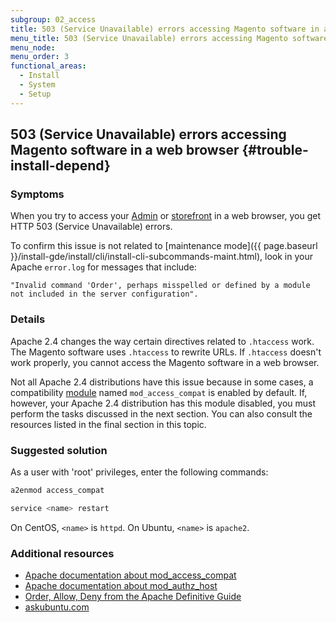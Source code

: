 ```yaml
---
subgroup: 02_access
title: 503 (Service Unavailable) errors accessing Magento software in a web browser
menu_title: 503 (Service Unavailable) errors accessing Magento software in a web browser
menu_node:
menu_order: 3
functional_areas:
  - Install
  - System
  - Setup
---
```


## 503 (Service Unavailable) errors accessing Magento software in a web browser {#trouble-install-depend}

### Symptoms

When you try to access your [Admin](https://glossary.magento.com/magento-admin) or [storefront](https://glossary.magento.com/storefront) in a web browser, you get HTTP 503 (Service Unavailable) errors.

To confirm this issue is not related to [maintenance mode]({{ page.baseurl }}/install-gde/install/cli/install-cli-subcommands-maint.html), look in your Apache `error.log` for messages that include:

```text
"Invalid command 'Order', perhaps misspelled or defined by a module not included in the server configuration".
```

### Details

Apache 2.4 changes the way certain directives related to `.htaccess` work. The Magento software uses `.htaccess` to rewrite URLs. If `.htaccess` doesn't work properly, you cannot access the Magento software in a web browser.

Not all Apache 2.4 distributions have this issue because in some cases, a compatibility [module](https://glossary.magento.com/module) named `mod_access_compat` is enabled by default. If, however, your Apache 2.4 distribution has this module disabled, you must perform the tasks discussed in the next section. You can also consult the resources listed in the final section in this topic.

### Suggested solution

As a user with 'root' privileges, enter the following commands:

```bash
a2enmod access_compat
```

```bash
service <name> restart
```

On CentOS, `<name>` is `httpd`. On Ubuntu, `<name>` is `apache2`.

### Additional resources

*  [Apache documentation about mod_access_compat](https://httpd.apache.org/docs/current/mod/mod_access_compat.html)
*  [Apache documentation about mod_authz_host](https://httpd.apache.org/docs/current/mod/mod_authz_host.html)
*  [Order, Allow, Deny from the Apache Definitive Guide](https://docstore.mik.ua/orelly/linux/apache/ch05_06.htm)
*  [askubuntu.com](https://askubuntu.com/questions/335228/changes-in-apache-config-between-12-04-2-and-12-04-3-lts)
